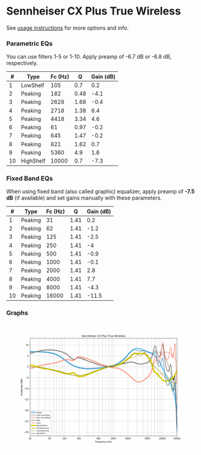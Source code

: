# Sennheiser CX Plus True Wireless
See [usage instructions](https://github.com/jaakkopasanen/AutoEq#usage) for more options and info.

### Parametric EQs
You can use filters 1-5 or 1-10. Apply preamp of -6.7 dB or -6.8 dB, respectively.

|   # | Type      |   Fc (Hz) |    Q |   Gain (dB) |
|-----|-----------|-----------|------|-------------|
|   1 | LowShelf  |       105 | 0.7  |         0.2 |
|   2 | Peaking   |       182 | 0.48 |        -4.1 |
|   3 | Peaking   |      2628 | 1.68 |        -0.4 |
|   4 | Peaking   |      2718 | 1.38 |         6.4 |
|   5 | Peaking   |      4418 | 3.34 |         4.6 |
|   6 | Peaking   |        61 | 0.97 |        -0.2 |
|   7 | Peaking   |       645 | 1.47 |        -0.2 |
|   8 | Peaking   |       821 | 1.62 |         0.7 |
|   9 | Peaking   |      5360 | 4.9  |         1.6 |
|  10 | HighShelf |     10000 | 0.7  |        -7.3 |

### Fixed Band EQs
When using fixed band (also called graphic) equalizer, apply preamp of **-7.5 dB** (if available) and set gains manually with these parameters.

|   # | Type    |   Fc (Hz) |    Q |   Gain (dB) |
|-----|---------|-----------|------|-------------|
|   1 | Peaking |        31 | 1.41 |         0.2 |
|   2 | Peaking |        62 | 1.41 |        -1.2 |
|   3 | Peaking |       125 | 1.41 |        -2.5 |
|   4 | Peaking |       250 | 1.41 |        -4   |
|   5 | Peaking |       500 | 1.41 |        -0.9 |
|   6 | Peaking |      1000 | 1.41 |        -0.1 |
|   7 | Peaking |      2000 | 1.41 |         2.8 |
|   8 | Peaking |      4000 | 1.41 |         7.7 |
|   9 | Peaking |      8000 | 1.41 |        -4.3 |
|  10 | Peaking |     16000 | 1.41 |       -11.5 |

### Graphs
![](./Sennheiser%20CX%20Plus%20True%20Wireless.png)
